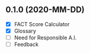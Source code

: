 0.1.0 (2020-MM-DD)
------------------
- [x] FACT Score Calculator
- [x] Glossary
- [ ] Need for Responsible A.I.
- [ ] Feedback
